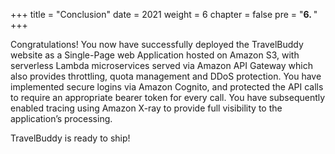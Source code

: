 +++
title = "Conclusion"
date = 2021
weight = 6
chapter = false
pre = "<b>6. </b>"
+++

Congratulations! You now have successfully deployed the TravelBuddy website as a Single-Page web Application hosted on Amazon S3, with serverless Lambda microservices served via Amazon API Gateway which also provides throttling, quota management and DDoS protection. You have implemented secure logins via Amazon Cognito, and protected the API calls to require an appropriate bearer token for every call. You have subsequently enabled tracing using Amazon X-ray to provide full visibility to the application’s processing.

TravelBuddy is ready to ship!